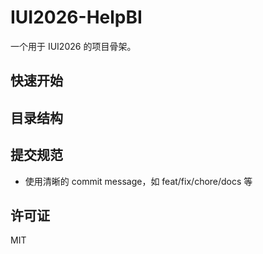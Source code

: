# IUI2026-HelpBI

一个用于 IUI2026 的项目骨架。

## 快速开始



## 目录结构



## 提交规范
- 使用清晰的 commit message，如 feat/fix/chore/docs 等

## 许可证
MIT
